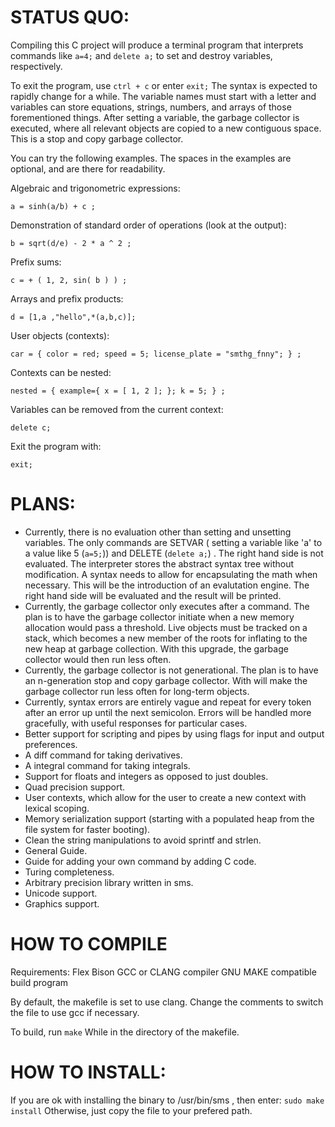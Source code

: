 # STATUS QUO:
Compiling this C project will produce a terminal program that interprets commands like `a=4;` and `delete a;` to set and destroy variables, respectively.

To exit the program, use `ctrl + c` or enter `exit;` The syntax is expected to rapidly change for a while. 
The variable names must start with a letter and variables can store equations, strings, numbers, and arrays of those forementioned things.
After setting a variable, the garbage collector is executed, where all relevant objects are copied to a new contiguous space. This is a stop and copy garbage collector. 

You can try the following examples.
The spaces in the examples are optional, and are there for readability.


Algebraic and trigonometric expressions:

`a = sinh(a/b) + c ;`

Demonstration of standard order of operations (look at the output):

`b = sqrt(d/e) - 2 * a ^ 2 ;` 

Prefix sums:

`c = + ( 1, 2, sin( b ) ) ;`

Arrays and prefix products:

`d = [1,a ,"hello",*(a,b,c)];`

User objects (contexts):

`car = { color = red; speed = 5; license_plate = "smthg_fnny"; } ; `

Contexts can be nested:

`nested = { example={ x = [ 1, 2 ]; }; k = 5; } ;`

Variables can be removed from the current context:

`delete c; `

Exit the program with:

`exit; `


# PLANS:
- Currently, there is no evaluation other than setting and unsetting variables. The only commands are SETVAR ( setting a variable like 'a' to a value like 5 (`a=5;`)) and DELETE (`delete a;`) . The right hand side is not evaluated. The interpreter stores the abstract syntax tree without modification. A syntax needs to allow for encapsulating the math when necessary. This will be the introduction of an evalutation engine. The right hand side will be evaluated and the result will be printed. 
- Currently, the garbage collector only executes after a command. The plan is to have the garbage collector initiate when a new memory allocation would pass a threshold. Live objects must be tracked on a stack, which becomes a new member of the roots for inflating to the new heap at garbage collection. With this upgrade, the garbage collector would then run less often.
- Currently, the garbage collector is not generational. The plan is to have an n-generation stop and copy garbage collector. With will make the garbage collector run less often for long-term objects.
- Currently, syntax errors are entirely vague and repeat for every token after an error up until the next semicolon. Errors will be handled more gracefully, with useful responses for particular cases.
- Better support for scripting and pipes by using flags for input and output preferences.
- A diff command for taking derivatives.
- A integral command for taking integrals.
- Support for floats and integers as opposed to just doubles.
- Quad precision support.
- User contexts, which allow for the user to create a new context with lexical scoping.
- Memory serialization support (starting with a populated heap from the file system for faster booting).
- Clean the string manipulations to avoid sprintf and strlen.
- General Guide.
- Guide for adding your own command by adding C code.
- Turing completeness.
- Arbitrary precision library written in sms.
- Unicode support.
- Graphics support.

# HOW TO COMPILE

Requirements:
Flex
Bison
GCC or CLANG compiler
GNU MAKE compatible build program

By default, the makefile is set to use clang. Change the comments to switch the file to use gcc if necessary.


To build, run 
`make`
While in the directory of the makefile.

# HOW TO INSTALL:
If you are ok with installing the binary to /usr/bin/sms , then enter:
`sudo make install`
Otherwise, just copy the file to your prefered path.
